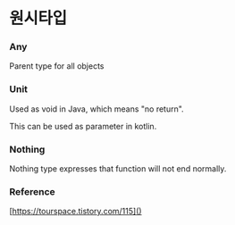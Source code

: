 # 원시타입

### Any

Parent type for all objects

### Unit

Used as void in Java, which means "no return". 

This can be used as parameter in kotlin.

### Nothing

Nothing type expresses that function will not end normally.

### Reference 

[https://tourspace.tistory.com/115]()



